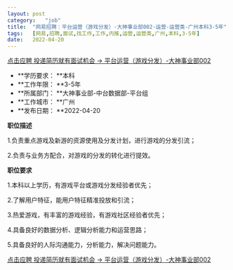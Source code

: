 ```yaml
---
layout:	post
category:	"job"
title:	"网易招聘：平台运营（游戏分发）-大神事业部002-运营-运营类-广州本科3-5年"
tags:	[网易,招聘,面试,找工作,工作,内推,运营,运营类,广州,本科,3-5年]
date:	2022-04-20
---
```


[点击应聘 投递简历就有面试机会 ->  平台运营（游戏分发）-大神事业部002](http://mobile.bole.netease.com/bole/boleDetail?id=35986&employeeId=346f03c3cda5f04c&key=all)



- **学历要求： **本科
- **工作年限： **3-5年
- **所属部门： **大神事业部-中台数据部-平台组
- **工作城市： **广州
- **发布日期： **2022-04-20



**职位描述**

1.负责重点游戏及新游的资源使用及分发计划，进行游戏的分发引流；

2.负责与业务方配合，对游戏的分发的转化进行提效。



**职位要求**

1.本科以上学历，有游戏平台或游戏分发经验者优先；

2.了解用户特征，能用户特征精准投放和引流；

3.热爱游戏，有丰富的游戏经验，有游戏社区经验者优先；

4.具备良好的数据分析、逻辑分析能力和运营思路；

5.具备良好的人际沟通能力，分析能力，解决问题能力。



[点击应聘 投递简历就有面试机会 ->  平台运营（游戏分发）-大神事业部002](http://mobile.bole.netease.com/bole/boleDetail?id=35986&employeeId=346f03c3cda5f04c&key=all)